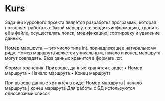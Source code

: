 # Kurs
Задачей курсового проекта является разработка программы, 
            которая позволяет работать с базой маршрутов: 
  вводить информацию, 
  хранить её в файле, 
  осуществлять поиск, 
  модификацию, 
  сортировку и удаление данных.


  Номер маршрута — это число типа int, принадлежащее натуральному ряду.
Номер маршрута является уникальным, начало и конец маршрута могут совпадать.
База данных хранится в формате .txt

Формат хранения:
При вводе, данные хранятся в виде:
•	Номер маршрута
•	Начало маршрута
•	Конец маршрута

При выводе данные хранятся в виде:
Номер маршрута | начало маршрута | конец маршрута
Для работы с БД используются односвязный список
